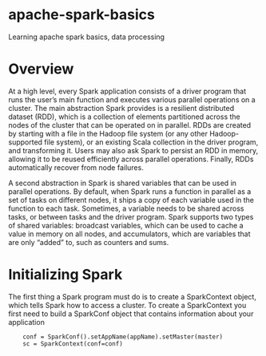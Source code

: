 # apache-spark-basics
Learning apache spark basics, data processing

# Overview
At a high level, every Spark application consists of a driver program that runs the user’s main function and executes various parallel operations on a cluster. The main abstraction Spark provides is a resilient distributed dataset (RDD), which is a collection of elements partitioned across the nodes of the cluster that can be operated on in parallel. RDDs are created by starting with a file in the Hadoop file system (or any other Hadoop-supported file system), or an existing Scala collection in the driver program, and transforming it. Users may also ask Spark to persist an RDD in memory, allowing it to be reused efficiently across parallel operations. Finally, RDDs automatically recover from node failures.

A second abstraction in Spark is shared variables that can be used in parallel operations. By default, when Spark runs a function in parallel as a set of tasks on different nodes, it ships a copy of each variable used in the function to each task. Sometimes, a variable needs to be shared across tasks, or between tasks and the driver program. Spark supports two types of shared variables: broadcast variables, which can be used to cache a value in memory on all nodes, and accumulators, which are variables that are only “added” to, such as counters and sums.

# Initializing Spark
The first thing a Spark program must do is to create a SparkContext object, which tells Spark how to access a cluster. To create a SparkContext you first need to build a SparkConf object that contains information about your application

        conf = SparkConf().setAppName(appName).setMaster(master)
        sc = SparkContext(conf=conf)

